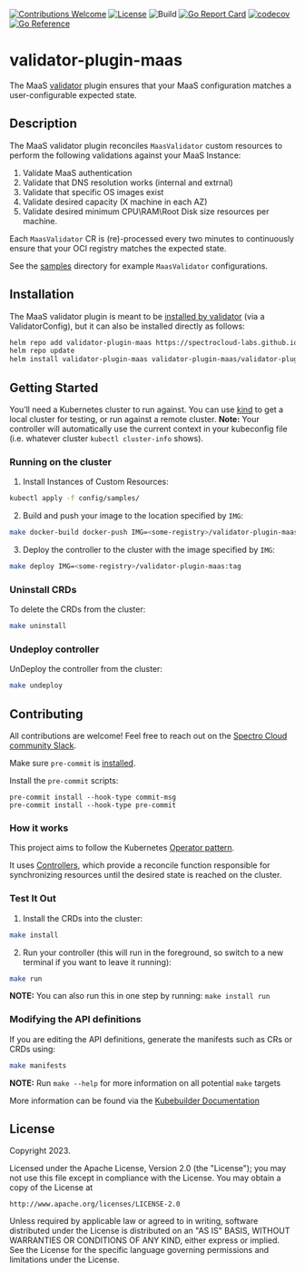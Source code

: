 [![Contributions Welcome](https://img.shields.io/badge/contributions-welcome-brightgreen.svg?style=flat)](https://github.com/spectrocloud-labs/validator-plugin-maas/issues)
[![License](https://img.shields.io/badge/License-Apache%202.0-blue.svg)](https://opensource.org/licenses/Apache-2.0)
![Build](https://github.com/spectrocloud-labs/validator-plugin-maas/actions/workflows/build_container.yaml/badge.svg)
[![Go Report Card](https://goreportcard.com/badge/github.com/spectrocloud-labs/validator-plugin-maas)](https://goreportcard.com/report/github.com/spectrocloud-labs/validator-plugin-maas)
[![codecov](https://codecov.io/github/spectrocloud-labs/validator-plugin-maas/graph/badge.svg?token=Q15XUCRNCN)](https://codecov.io/github/spectrocloud-labs/validator-plugin-maas)
[![Go Reference](https://pkg.go.dev/badge/github.com/spectrocloud-labs/validator-plugin-maas.svg)](https://pkg.go.dev/github.com/spectrocloud-labs/validator-plugin-maas)

# validator-plugin-maas
The MaaS [validator](https://github.com/spectrocloud-labs/validator) plugin ensures that your MaaS configuration matches a user-configurable expected state.

## Description

The MaaS validator plugin reconciles `MaasValidator` custom resources to perform the following validations against your MaaS Instance:

1. Validate MaaS authentication
2. Validate that DNS resolution works (internal and extrnal)
3. Validate that specific OS images exist
4. Validate desired capacity (X machine in each AZ)
5. Validate desired minimum CPU\RAM\Root Disk size resources per machine.

Each `MaasValidator` CR is (re)-processed every two minutes to continuously ensure that your OCI registry matches the expected state.

See the [samples](https://github.com/spectrocloud-labs/validator-plugin-maas/tree/main/config/samples) directory for example `MaasValidator` configurations.

## Installation
The MaaS validator plugin is meant to be [installed by validator](https://github.com/spectrocloud-labs/validator/tree/gh_pages#installation) (via a ValidatorConfig), but it can also be installed directly as follows:

```bash
helm repo add validator-plugin-maas https://spectrocloud-labs.github.io/validator-plugin-maas
helm repo update
helm install validator-plugin-maas validator-plugin-maas/validator-plugin-maas -n validator-plugin-maas --create-namespace
```

## Getting Started
You’ll need a Kubernetes cluster to run against. You can use [kind](https://sigs.k8s.io/kind) to get a local cluster for testing, or run against a remote cluster.
**Note:** Your controller will automatically use the current context in your kubeconfig file (i.e. whatever cluster `kubectl cluster-info` shows).

### Running on the cluster
1. Install Instances of Custom Resources:

```sh
kubectl apply -f config/samples/
```

2. Build and push your image to the location specified by `IMG`:

```sh
make docker-build docker-push IMG=<some-registry>/validator-plugin-maas:tag
```

3. Deploy the controller to the cluster with the image specified by `IMG`:

```sh
make deploy IMG=<some-registry>/validator-plugin-maas:tag
```

### Uninstall CRDs
To delete the CRDs from the cluster:

```sh
make uninstall
```

### Undeploy controller
UnDeploy the controller from the cluster:

```sh
make undeploy
```

## Contributing
All contributions are welcome! Feel free to reach out on the [Spectro Cloud community Slack](https://spectrocloudcommunity.slack.com/join/shared_invite/zt-g8gfzrhf-cKavsGD_myOh30K24pImLA#/shared-invite/email).

Make sure `pre-commit` is [installed](https://pre-commit.com#install).

Install the `pre-commit` scripts:

```console
pre-commit install --hook-type commit-msg
pre-commit install --hook-type pre-commit
```

### How it works
This project aims to follow the Kubernetes [Operator pattern](https://kubernetes.io/docs/concepts/extend-kubernetes/operator/).

It uses [Controllers](https://kubernetes.io/docs/concepts/architecture/controller/),
which provide a reconcile function responsible for synchronizing resources until the desired state is reached on the cluster.

### Test It Out
1. Install the CRDs into the cluster:

```sh
make install
```

2. Run your controller (this will run in the foreground, so switch to a new terminal if you want to leave it running):

```sh
make run
```

**NOTE:** You can also run this in one step by running: `make install run`

### Modifying the API definitions
If you are editing the API definitions, generate the manifests such as CRs or CRDs using:

```sh
make manifests
```

**NOTE:** Run `make --help` for more information on all potential `make` targets

More information can be found via the [Kubebuilder Documentation](https://book.kubebuilder.io/introduction.html)

## License

Copyright 2023.

Licensed under the Apache License, Version 2.0 (the "License");
you may not use this file except in compliance with the License.
You may obtain a copy of the License at

    http://www.apache.org/licenses/LICENSE-2.0

Unless required by applicable law or agreed to in writing, software
distributed under the License is distributed on an "AS IS" BASIS,
WITHOUT WARRANTIES OR CONDITIONS OF ANY KIND, either express or implied.
See the License for the specific language governing permissions and
limitations under the License.

